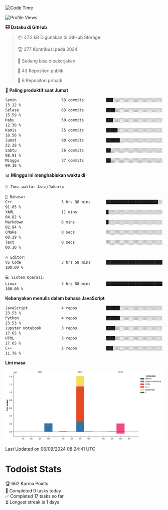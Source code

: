 <!--START_SECTION:waka-->
![Code Time](http://img.shields.io/badge/Code%20Time-30%20hrs%207%20mins-blue)

![Profile Views](http://img.shields.io/badge/Profil%20dilihat-14-blue)

**🐱 Dataku di GitHub** 

> 📦 47.2 kB Digunakan di GitHub Storage 
 > 
> 🏆 277 Kontribusi pada 2024
 > 
> 💼 Sedang bisa dipekerjakan
 > 
> 📜 43 Repositori publik 
 > 
> 🔑 6 Repositori pribadi 
 > 
📅 **Paling produktif saat Jumat** 

```text
Senin                    53 commits          ███░░░░░░░░░░░░░░░░░░░░░░   13.12 % 
Selasa                   63 commits          ████░░░░░░░░░░░░░░░░░░░░░   15.59 % 
Rabu                     50 commits          ███░░░░░░░░░░░░░░░░░░░░░░   12.38 % 
Kamis                    75 commits          █████░░░░░░░░░░░░░░░░░░░░   18.56 % 
Jumat                    90 commits          ██████░░░░░░░░░░░░░░░░░░░   22.28 % 
Sabtu                    36 commits          ██░░░░░░░░░░░░░░░░░░░░░░░   08.91 % 
Minggu                   37 commits          ██░░░░░░░░░░░░░░░░░░░░░░░   09.16 % 
```


📊 **Minggu ini menghabiskan waktu di** 

```text
🕑︎ Zona waktu: Asia/Jakarta

💬 Bahasa: 
C++                      3 hrs 38 mins       ███████████████████████░░   91.85 % 
YAML                     11 mins             █░░░░░░░░░░░░░░░░░░░░░░░░   04.82 % 
Markdown                 6 mins              █░░░░░░░░░░░░░░░░░░░░░░░░   02.94 % 
CMake                    0 secs              ░░░░░░░░░░░░░░░░░░░░░░░░░   00.29 % 
Text                     0 secs              ░░░░░░░░░░░░░░░░░░░░░░░░░   00.10 % 

🔥 Editor: 
VS Code                  3 hrs 58 mins       █████████████████████████   100.00 % 

💻 Sistem Operasi: 
Linux                    3 hrs 58 mins       █████████████████████████   100.00 % 
```

**Kebanyakan menulis dalam bahasa JavaScript** 

```text
JavaScript               4 repos             ██████░░░░░░░░░░░░░░░░░░░   23.53 % 
Python                   4 repos             ██████░░░░░░░░░░░░░░░░░░░   23.53 % 
Jupyter Notebook         3 repos             ████░░░░░░░░░░░░░░░░░░░░░   17.65 % 
HTML                     3 repos             ████░░░░░░░░░░░░░░░░░░░░░   17.65 % 
C++                      2 repos             ███░░░░░░░░░░░░░░░░░░░░░░   11.76 % 
```



**Lini masa**

![Lines of Code chart](https://raw.githubusercontent.com/yusuf601/yusuf601/main/assets/bar_graph.png)


 Last Updated on 06/09/2024 08:24:41 UTC
<!--END_SECTION:waka-->
# Todoist Stats

<!-- TODO-IST:START -->
🏆  662 Karma Points           
🌸  Completed 0 tasks today           
✅  Completed 17 tasks so far           
⏳  Longest streak is 1 days
<!-- TODO-IST:END -->
